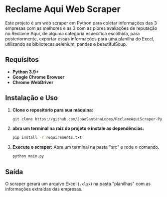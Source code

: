 
# Reclame Aqui Web Scraper

Este projeto é um web scraper em Python para coletar informações das 3 empresas com as melhores e as 3 com as piores avaliações de reputação no Reclame Aqui, de alguma categoria específica escolhida, para posteriormente, exportar essas informações para uma planilha do Excel, utilizando as bibliotecas selenium, pandas e beautifulSoup.

## Requisitos

* **Python 3.9+**
* **Google Chrome Browser**
* **Chrome WebDriver**

## Instalação e Uso

1.  **Clone o repositório para sua máquina:**
    ```bash
    git clone https://github.com/JoaoSantanaLopes/ReclameAquiScraper-Python.git
    ```

2.  **abra um terminal na raiz do projeto e instale as dependências:**
    ```bash
    pip install -r requirements.txt
    ```

3.  **Execute o scraper:**
    Abra um terminal na pasta "src" e rode o comando.
    ```bash
    python main.py
    ```

##  Saída

O scraper gerará um arquivo Excel (`.xlsx`) na pasta "planilhas" com as informações extraídas das empresas.

